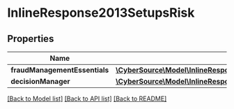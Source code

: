 # InlineResponse2013SetupsRisk

## Properties
Name | Type | Description | Notes
------------ | ------------- | ------------- | -------------
**fraudManagementEssentials** | [**\CyberSource\Model\InlineResponse2013SetupsPaymentsCardProcessing**](InlineResponse2013SetupsPaymentsCardProcessing.md) |  | [optional] 
**decisionManager** | [**\CyberSource\Model\InlineResponse2013SetupsPaymentsCardProcessing**](InlineResponse2013SetupsPaymentsCardProcessing.md) |  | [optional] 

[[Back to Model list]](../README.md#documentation-for-models) [[Back to API list]](../README.md#documentation-for-api-endpoints) [[Back to README]](../README.md)


